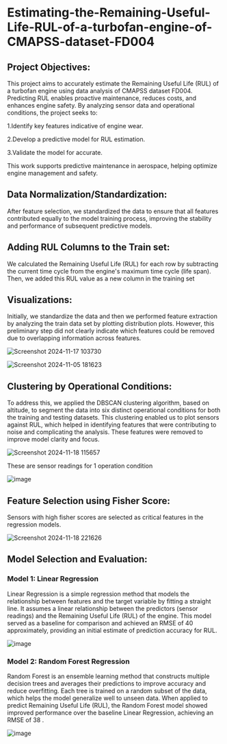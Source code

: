 # Estimating-the-Remaining-Useful-Life-RUL-of-a-turbofan-engine-of-CMAPSS-dataset-FD004
## Project Objectives:

This project aims to accurately estimate the Remaining Useful Life (RUL) of a turbofan engine using data analysis of CMAPSS dataset FD004. Predicting RUL enables proactive maintenance, reduces costs, and enhances engine safety. By analyzing sensor data and operational conditions, the project seeks to:

1.Identify key features indicative of engine wear.

2.Develop a predictive model for RUL estimation.

3.Validate the model for accurate.

This work supports predictive maintenance in aerospace, helping optimize engine management and safety.

## Data Normalization/Standardization:

After feature selection, we standardized the data to ensure that all features contributed equally to the model training process, improving the stability and performance of subsequent predictive models.
## Adding RUL Columns to the Train set:

We calculated the Remaining Useful Life (RUL) for each row by subtracting the current time cycle from the engine's maximum time cycle (life span). Then, we added this RUL value as a new column in the training set

## Visualizations:

Initially, we standardize the data and then we performed feature extraction by analyzing the train data set by plotting distribution plots. However, this preliminary step did not clearly indicate which features could be removed due to overlapping information across features.    

![Screenshot 2024-11-17 103730](https://github.com/user-attachments/assets/6b9db591-7463-46e1-92ee-12ecba4fe137)

![Screenshot 2024-11-05 181623](https://github.com/user-attachments/assets/14d53c8d-4509-46e1-a7f7-875729d811d8)

## Clustering by Operational Conditions:

To address this, we applied the DBSCAN clustering algorithm, based on altitude, to segment the data into six distinct operational conditions for both the training and testing datasets. This clustering enabled us to plot sensors against RUL, which helped in identifying features that were contributing to noise and complicating the analysis. These features were removed to improve model clarity and focus.

![Screenshot 2024-11-18 115657](https://github.com/user-attachments/assets/b11b384f-461a-4ea6-aed2-358532dbe460)

These are sensor readings for 1 operation condition

![image](https://github.com/user-attachments/assets/6ede0fc4-6848-4f34-b3eb-230c2bbdd7ff)

## Feature Selection using Fisher Score:

Sensors with high fisher scores are selected as critical features in the regression models.

![Screenshot 2024-11-18 221626](https://github.com/user-attachments/assets/d43510f5-ccb6-4c5d-9989-176c02feeec1)

## Model Selection and Evaluation:

### Model 1: Linear Regression

Linear Regression is a simple regression method that models the relationship between features and the target variable by fitting a straight line. It assumes a linear relationship between the predictors (sensor readings) and the Remaining Useful Life (RUL) of the engine. This model served as a baseline for comparison and achieved an RMSE of 40 approximately, providing an initial estimate of prediction accuracy for RUL.

![image](https://github.com/user-attachments/assets/041e6d42-c6a3-423c-bb24-252e0c3f51b1)

### Model 2: Random Forest Regression
Random Forest is an ensemble learning method that constructs multiple decision trees and averages their predictions to improve accuracy and reduce overfitting. Each tree is trained on a random subset of the data, which helps the model generalize well to unseen data. When applied to predict Remaining Useful Life (RUL), the Random Forest model showed improved performance over the baseline Linear Regression, achieving an RMSE of 38 .

![image](https://github.com/user-attachments/assets/4da4a9fe-c58a-487f-8257-2224e93aa1af)
